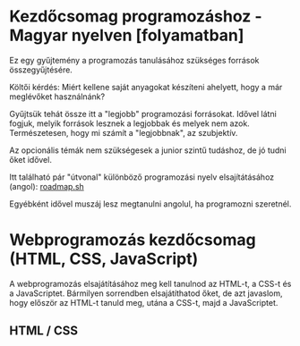 # Kezdőcsomag programozáshoz - Magyar nyelven [folyamatban]

Ez egy gyűjtemény a programozás tanulásához szükséges források összegyűjtésére.

Költői kérdés: Miért kellene saját anyagokat készíteni ahelyett, hogy a már meglévőket használnánk?

Gyűjtsük tehát össze itt a "legjobb" programozási forrásokat.
Idővel látni fogjuk, melyik források lesznek a legjobbak és melyek nem azok.
Természetesen, hogy mi számít a "legjobbnak", az szubjektív.

Az opcionális témák nem szükségesek a junior szintű tudáshoz, de jó tudni őket idővel.

Itt található pár "útvonal" különböző programozási nyelv elsajítátásához (angol): [roadmap.sh](https://roadmap.sh/)

Egyébként idővel muszáj lesz megtanulni angolul, ha programozni szeretnél.

# Webprogramozás kezdőcsomag (HTML, CSS, JavaScript)

A webprogramozás elsajátításához meg kell tanulnod az HTML-t, a CSS-t és a JavaScriptet.
Bármilyen sorrendben elsajátíthatod őket,
de azt javaslom, hogy először az HTML-t tanuld meg, utána a CSS-t, majd a JavaScriptet.

## HTML / CSS

